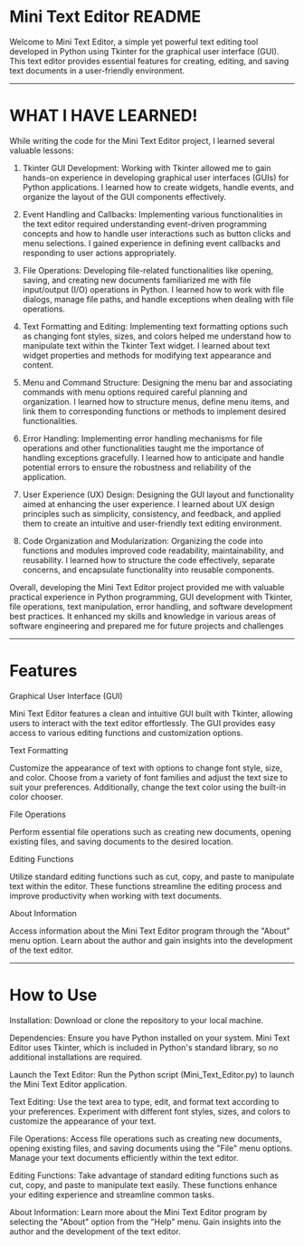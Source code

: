 # Mini Text Editor README


Welcome to Mini Text Editor, a simple yet powerful text editing tool developed in Python using Tkinter for the graphical user interface (GUI). This text editor provides essential features for creating, editing, and saving text documents in a user-friendly environment.


_____________________________________________________

# WHAT I HAVE LEARNED!


While writing the code for the Mini Text Editor project, I learned several valuable lessons:


1. Tkinter GUI Development: Working with Tkinter allowed me to gain hands-on experience in developing graphical user interfaces (GUIs) for Python applications. I learned how to create widgets, handle events, and organize the layout of the GUI components effectively.

2. Event Handling and Callbacks: Implementing various functionalities in the text editor required understanding event-driven programming concepts and how to handle user interactions such as button clicks and menu selections. I gained experience in defining event callbacks and responding to user actions appropriately.

3. File Operations: Developing file-related functionalities like opening, saving, and creating new documents familiarized me with file input/output (I/O) operations in Python. I learned how to work with file dialogs, manage file paths, and handle exceptions when dealing with file operations.

4. Text Formatting and Editing: Implementing text formatting options such as changing font styles, sizes, and colors helped me understand how to manipulate text within the Tkinter Text widget. I learned about text widget properties and methods for modifying text appearance and content.

5. Menu and Command Structure: Designing the menu bar and associating commands with menu options required careful planning and organization. I learned how to structure menus, define menu items, and link them to corresponding functions or methods to implement desired functionalities.

6. Error Handling: Implementing error handling mechanisms for file operations and other functionalities taught me the importance of handling exceptions gracefully. I learned how to anticipate and handle potential errors to ensure the robustness and reliability of the application.

7. User Experience (UX) Design: Designing the GUI layout and functionality aimed at enhancing the user experience. I learned about UX design principles such as simplicity, consistency, and feedback, and applied them to create an intuitive and user-friendly text editing environment.

8. Code Organization and Modularization: Organizing the code into functions and modules improved code readability, maintainability, and reusability. I learned how to structure the code effectively, separate concerns, and encapsulate functionality into reusable components.


Overall, developing the Mini Text Editor project provided me with valuable practical experience in Python programming, GUI development with Tkinter, file operations, text manipulation, error handling, and software development best practices. It enhanced my skills and knowledge in various areas of software engineering and prepared me for future projects and challenges

_____________________________________________________

# Features


Graphical User Interface (GUI)

Mini Text Editor features a clean and intuitive GUI built with Tkinter, allowing users to interact with the text editor effortlessly. The GUI provides easy access to various editing functions and customization options.


Text Formatting

Customize the appearance of text with options to change font style, size, and color. Choose from a variety of font families and adjust the text size to suit your preferences. Additionally, change the text color using the built-in color chooser.


File Operations

Perform essential file operations such as creating new documents, opening existing files, and saving documents to the desired location.


Editing Functions

Utilize standard editing functions such as cut, copy, and paste to manipulate text within the editor. These functions streamline the editing process and improve productivity when working with text documents.


About Information

Access information about the Mini Text Editor program through the "About" menu option. Learn about the author and gain insights into the development of the text editor.

_____________________________________________________

# How to Use


Installation: Download or clone the repository to your local machine.

Dependencies: Ensure you have Python installed on your system. Mini Text Editor uses Tkinter, which is included in Python's standard library, so no additional installations are required.

Launch the Text Editor: Run the Python script (Mini_Text_Editor.py) to launch the Mini Text Editor application.

Text Editing: Use the text area to type, edit, and format text according to your preferences. Experiment with different font styles, sizes, and colors to customize the appearance of your text.

File Operations: Access file operations such as creating new documents, opening existing files, and saving documents using the "File" menu options. Manage your text documents efficiently within the text editor.

Editing Functions: Take advantage of standard editing functions such as cut, copy, and paste to manipulate text easily. These functions enhance your editing experience and streamline common tasks.

About Information: Learn more about the Mini Text Editor program by selecting the "About" option from the "Help" menu. Gain insights into the author and the development of the text editor.

